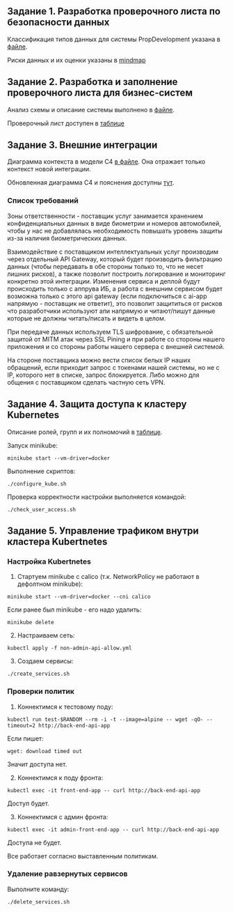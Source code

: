 ## Задание 1. Разработка проверочного листа по безопасности данных

Классификация типов данных для системы PropDevelopment указана в [файле](Exc1/ANALYZE.md).

Риски данных и их оценки указаны в [mindmap](Exc1/mindmap.drawio)

## Задание 2. Разработка и заполнение проверочного листа для бизнес-систем

Анализ схемы и описание системы выполнено в [файле](Exc2/ANALYZE.md).

Проверочный лист доступен в [таблице](Exc2/checklist.xlsx)

## Задание 3. Внешние интеграции

Диаграмма контекста в модели C4 [в файле](Exc3/PropDevelopment_С4_model-context.drawio). Она отражает только контекст новой интеграции.

Обновленная диаграмма C4 и пояснения доступны [тут](Exc3/PropDevelopment_С4_model.drawio).


### Список требований

Зоны ответственности - поставщик услуг занимается хранением конфиденциальных данных в виде биометрии и номеров автомобилей, чтобы у нас не добавлялась необходимость повышать уровень защиты из-за наличия биометрических данных.

Взаимодействие с поставщиком интеллектуальных услуг производим через отдельный API Gateway, который будет производить фильтрацию данных (чтобы передавать в обе стороны только то, что не несет лишних рисков), а также позволит построить логирование и мониторинг конкретно этой интеграции. Изменения сервиса и деплой будут происходить только с аппрува ИБ, а работа с внешним сервисом будет возможна только с этого api gateway (если подключиться с ai-app напрямую - поставщик не ответит), это позволит защититься от рисков что разработчики используют апи напрямую и читают/пишут данные которые не должны читать/писать и видеть в целом.

При передаче данных используем TLS шифрование, с обязательной защитой от MITM атак через SSL Pining и при работе со стороны нашего приложения и со стороны работы нашего сервера с внешней системой.

На стороне поставщика можно вести список белых IP наших обращений, если приходит запрос с токенами нашей системы, но не с IP, которого нет в списке, запрос блокируется.
Либо можно для общения с поставщиком сделать частную сеть VPN.

## Задание 4. Защита доступа к кластеру Kubernetes

Описание ролей, групп и их полномочий в [таблице](Exc4/роли_и_группы_и_их_полномочия.xlsx).

Запуск minikube:
```
minikube start --vm-driver=docker
```

Выполнение скриптов:
```
./configure_kube.sh
```

Проверка корректности настройки выполняется командой:
```
./check_user_access.sh
```
## Задание 5. Управление трафиком внутри кластера Kubertnetes

### Настройка Kubertnetes

1. Стартуем minikube с calico (т.к. NetworkPolicy не работают в дефолтном minikube):
```
minikube start --vm-driver=docker --cni calico
```
Если ранее был minikube - его надо удалить:
```
minikube delete
```

2. Настраиваем сеть:
```
kubectl apply -f non-admin-api-allow.yml
```

3. Создаем сервисы:
```
./create_services.sh
```

### Проверки политик

1. Коннектимся к тестовому поду:
```
kubectl run test-$RANDOM --rm -i -t --image=alpine -- wget -qO- --timeout=2 http://back-end-api-app 
```
Если пишет:
```
wget: download timed out
```
Значит доступа нет.

2. Коннектимся к поду фронта:
```
kubectl exec -it front-end-app -- curl http://back-end-api-app 
```
Доступ будет.

3. Коннектимся с админ фронта:
```
kubectl exec -it admin-front-end-app -- curl http://back-end-api-app 
```
Доступа не будет.

Все работает согласно выставленным политикам.

### Удаление равзернутых сервисов

Выполните команду:
```
./delete_services.sh
```
